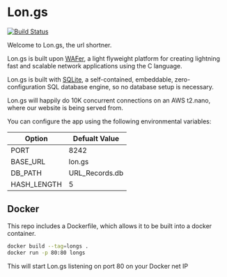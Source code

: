 # Lon.gs

[![Build Status](https://drone.io/github.com/riolet/longs/status.png)](https://drone.io/github.com/riolet/longs/latest)

Welcome to Lon.gs, the url shortner.

Lon.gs is built upon [WAFer](https://github.com/riolet/WAFer), a light flyweight platform for creating lightning fast and scalable network applications using the C language.

Lon.gs is built with [SQLite](https://www.sqlite.org/), a self-contained, embeddable, zero-configuration SQL database engine, so no database setup is necessary.

Lon.gs will happily do 10K concurrent connections on an AWS t2.nano, where our website is being served from.

You can configure the app using the following environmental variables:

| Option | Defualt Value |
|--------|---------|
| PORT   | 8242    |
| BASE_URL   | lon.gs    |
| DB_PATH   | URL_Records.db    |
| HASH_LENGTH   | 5    |



## Docker

This repo includes a Dockerfile, which allows it to be built into a docker container.

```bash
docker build --tag=longs .
docker run -p 80:80 longs
```

This will start Lon.gs listening on port 80 on your Docker net IP